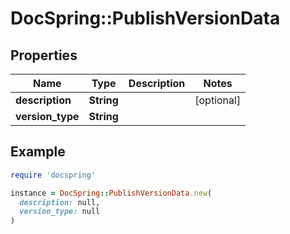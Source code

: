 # DocSpring::PublishVersionData

## Properties

| Name | Type | Description | Notes |
| ---- | ---- | ----------- | ----- |
| **description** | **String** |  | [optional] |
| **version_type** | **String** |  |  |

## Example

```ruby
require 'docspring'

instance = DocSpring::PublishVersionData.new(
  description: null,
  version_type: null
)
```

